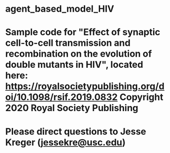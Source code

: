 # agent_based_model_HIV

# Sample code for "Effect of synaptic cell-to-cell transmission and recombination on the evolution of double mutants in HIV", located here: https://royalsocietypublishing.org/doi/10.1098/rsif.2019.0832 Copyright 2020 Royal Society Publishing


# Please direct questions to Jesse Kreger (jessekre@usc.edu)

